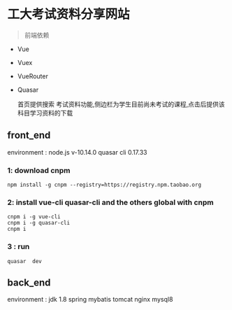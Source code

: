 # 工大考试资料分享网站

> 前端依赖

* Vue

* Vuex

* VueRouter

* Quasar

  首页提供搜索 考试资料功能,侧边栏为学生目前尚未考试的课程,点击后提供该科目学习资料的下载

## front_end

environment : node.js  v-10.14.0  quasar cli 0.17.33 


### 1: download cnpm
    npm install -g cnpm --registry=https://registry.npm.taobao.org
       
### 2: install vue-cli quasar-cli and the others global with cnpm
    cnpm i -g vue-cli
    cnpm i -g quasar-cli
    cnpm i 
### 3 :  run
    quasar  dev
   
   
## back_end 
 
environment : jdk 1.8 spring mybatis tomcat nginx  mysql8 


